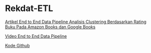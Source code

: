 # Rekdat-ETL

[Artikel End to End Data Pipeline Analisis Clustering Berdasarkan Rating Buku Pada Amazon Books dan Google Books](https://www.notion.so/End-to-End-Data-Pipeline-14433cac898c80f6b034f024467e2e0)

[Video End to End Data Pipeline](https://drive.google.com/drive/folders/1tmmhcqVkPhUwr37QXBuUspxacbJjRa67?usp=drive_link)

[Kode Github](https://github.com/flaviapualam/Rekdat-ETL)
